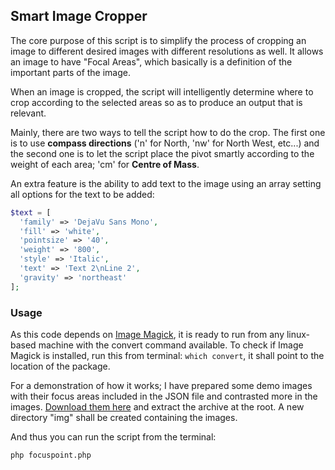 ## Smart Image Cropper
The core purpose of this script is to simplify the process of cropping an image to different desired images with different resolutions as well. It allows an image to have "Focal Areas", which basically is a definition of the important parts of the image.

When an image is cropped, the script will intelligently determine where to crop according to the selected areas so as to produce an output that is relevant.

Mainly, there are two ways to tell the script how to do the crop. The first one is to use **compass directions** ('n' for North, 'nw' for North West, etc...) and the second one is to let the script place the pivot smartly according to the weight of each area; 'cm' for **Centre of Mass**.

An extra feature is the ability to add text to the image using an array setting all options for the text to be added:
```php
$text = [
  'family' => 'DejaVu Sans Mono',
  'fill' => 'white',
  'pointsize' => '40',
  'weight' => '800',
  'style' => 'Italic',
  'text' => 'Text 2\nLine 2',
  'gravity' => 'northeast'
];
```  

### Usage
As this code depends on [Image Magick](http://www.imagemagick.org/), it is ready to run from any linux-based machine with the convert command available. To check if Image Magick is installed, run this from terminal:
`which convert`, it shall point to the location of the package.

For a demonstration of how it works; I have prepared some demo images with their focus areas included in the JSON file and contrasted more in the images. [Download them here](https://gist.github.com/astockwell/11055104#file-videourlparser-class-php) and extract the archive at the root. A new directory "img" shall be created containing the images.

And thus you can run the script from the terminal:
```text
php focuspoint.php
```